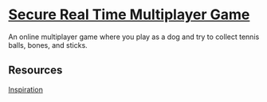 # [Secure Real Time Multiplayer Game](https://www.freecodecamp.org/learn/information-security/information-security-projects/secure-real-time-multiplayer-game)

An online multiplayer game where you play as a dog and try to collect tennis balls, bones, and sticks.

## Resources

[Inspiration](https://github.com/pinglu85/fcc-secure-real-time-multiplayer-game)
